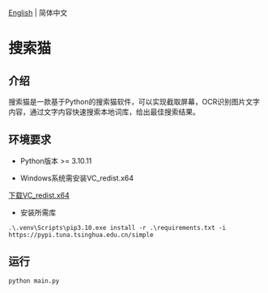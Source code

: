 [English](readme_en.md) | 简体中文
# 搜索猫
## 介绍
搜索猫是一款基于Python的搜索猫软件，可以实现截取屏幕，OCR识别图片文字内容，通过文字内容快速搜索本地词库，给出最佳搜索结果。


## 环境要求
- Python版本 >= 3.10.11

- Windows系统需安装VC_redist.x64

[下载VC_redist.x64](https://answers.microsoft.com/en-us/windows/forum/all/looking-for-microsoft-visual-c-2015-2019-x64-and/0dc7e0f6-96fb-4c96-95f9-6bedae2e9c21)

- 安装所需库
```
.\.venv\Scripts\pip3.10.exe install -r .\requirements.txt -i https://pypi.tuna.tsinghua.edu.cn/simple
```

## 运行
```
python main.py
```
